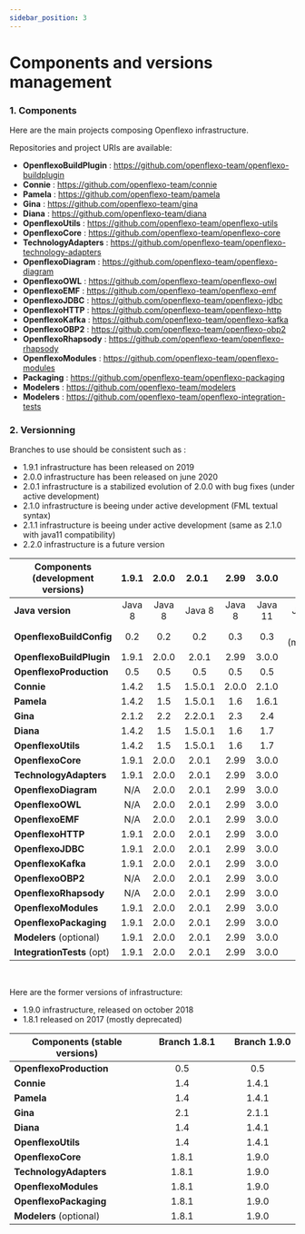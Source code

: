 ```yaml
---
sidebar_position: 3
---
```


# Components and versions management


### 1. Components

Here are the main projects composing Openflexo infrastructure.

Repositories and project URIs are available:

* __OpenflexoBuildPlugin__ : https://github.com/openflexo-team/openflexo-buildplugin
* __Connie__ : https://github.com/openflexo-team/connie
* __Pamela__ : https://github.com/openflexo-team/pamela
* __Gina__ : https://github.com/openflexo-team/gina
* __Diana__ : https://github.com/openflexo-team/diana
* __OpenflexoUtils__ : https://github.com/openflexo-team/openflexo-utils
* __OpenflexoCore__ : https://github.com/openflexo-team/openflexo-core
* __TechnologyAdapters__ : https://github.com/openflexo-team/openflexo-technology-adapters
* __OpenflexoDiagram__ : https://github.com/openflexo-team/openflexo-diagram
* __OpenflexoOWL__ : https://github.com/openflexo-team/openflexo-owl
* __OpenflexoEMF__ : https://github.com/openflexo-team/openflexo-emf
* __OpenflexoJDBC__ : https://github.com/openflexo-team/openflexo-jdbc
* __OpenflexoHTTP__ : https://github.com/openflexo-team/openflexo-http
* __OpenflexoKafka__ : https://github.com/openflexo-team/openflexo-kafka
* __OpenflexoOBP2__ : https://github.com/openflexo-team/openflexo-obp2
* __OpenflexoRhapsody__ : https://github.com/openflexo-team/openflexo-rhapsody
* __OpenflexoModules__ : https://github.com/openflexo-team/openflexo-modules
* __Packaging__ : https://github.com/openflexo-team/openflexo-packaging
* __Modelers__ : https://github.com/openflexo-team/modelers
* __Modelers__ : https://github.com/openflexo-team/openflexo-integration-tests

### 2. Versionning

Branches to use should be consistent such as :

* 1.9.1 infrastructure has been released on 2019
* 2.0.0 infrastructure has been released on june 2020
* 2.0.1 infrastructure is a stabilized evolution of 2.0.0 with bug fixes (under active development)
* 2.1.0 infrastructure is beeing under active development (FML textual syntax)
* 2.1.1 infrastructure is beeing under active development (same as 2.1.0 with java11 compatibility)
* 2.2.0 infrastructure is a future version

| Components (development versions)| &nbsp; &nbsp; 1.9.1 &nbsp; &nbsp; | &nbsp; &nbsp; 2.0.0 &nbsp; &nbsp; | &nbsp; &nbsp; 2.0.1 &nbsp; &nbsp;  | &nbsp; &nbsp; 2.99 &nbsp; &nbsp;  | &nbsp; &nbsp; 3.0.0 &nbsp; &nbsp;  | &nbsp; &nbsp; 2.2.0 &nbsp; &nbsp;  |
| -------------------------- |:-------------:|:-------------:|:-------------:|:-------------:|:-------------:|:-------------:|
| __Java version__           | Java 8        | Java 8        | Java 8        | Java 8        | Java 11       | Java 11       |
| __OpenflexoBuildConfig__   | 0.2           | 0.2           | 0.2           | 0.3           | 0.3           | 0.4 ? (modules) |
| __OpenflexoBuildPlugin__   | 1.9.1         | 2.0.0         | 2.0.1         | 2.99         | 3.0.0         | 2.2.0         |
| __OpenflexoProduction__    | 0.5           | 0.5           | 0.5           | 0.5           | 0.5           | 0.5           |
| __Connie__                 | 1.4.2         | 1.5           | 1.5.0.1       | 2.0.0         | 2.1.0         | 2.2.0         |
| __Pamela__                 | 1.4.2         | 1.5           | 1.5.0.1       | 1.6           | 1.6.1         | 1.7 ?         |
| __Gina__                   | 2.1.2         | 2.2           | 2.2.0.1       | 2.3           | 2.4           | 2.5 ?         |
| __Diana__                  | 1.4.2         | 1.5           | 1.5.0.1       | 1.6           | 1.7           | 1.8 ?         |
| __OpenflexoUtils__         | 1.4.2         | 1.5           | 1.5.0.1       | 1.6           | 1.7           | 1.8 ?         |
| __OpenflexoCore__          | 1.9.1         | 2.0.0         | 2.0.1         | 2.99         | 3.0.0         | 2.2.0         |
| __TechnologyAdapters__     | 1.9.1         | 2.0.0         | 2.0.1         | 2.99         | 3.0.0         | 2.2.0         |
| __OpenflexoDiagram__       | N/A           | 2.0.0         | 2.0.1         | 2.99         | 3.0.0         | 2.2.0         |
| __OpenflexoOWL__           | N/A           | 2.0.0         | 2.0.1         | 2.99         | 3.0.0         | 2.2.0         |
| __OpenflexoEMF__           | N/A           | 2.0.0         | 2.0.1         | 2.99         | 3.0.0         | 2.2.0         |
| __OpenflexoHTTP__          | 1.9.1         | 2.0.0         | 2.0.1         | 2.99         | 3.0.0         | 2.2.0         |
| __OpenflexoJDBC__          | 1.9.1         | 2.0.0         | 2.0.1         | 2.99         | 3.0.0         | 2.2.0         |
| __OpenflexoKafka__         | 1.9.1         | 2.0.0         | 2.0.1         | 2.99         | 3.0.0         | 2.2.0         |
| __OpenflexoOBP2__          | N/A           | 2.0.0         | 2.0.1         | 2.99         | 3.0.0         | 2.2.0         |
| __OpenflexoRhapsody__      | N/A           | 2.0.0         | 2.0.1         | 2.99         | 3.0.0         | 2.2.0         |
| __OpenflexoModules__       | 1.9.1         | 2.0.0         | 2.0.1         | 2.99         | 3.0.0         | 2.2.0         |
| __OpenflexoPackaging__     | 1.9.1         | 2.0.0         | 2.0.1         | 2.99         | 3.0.0         | 2.2.0         |
| __Modelers__ (optional)    | 1.9.1         | 2.0.0         | 2.0.1         | 2.99         | 3.0.0         | 2.2.0         |
| __IntegrationTests__ (opt) | 1.9.1         | 2.0.0         | 2.0.1         | 2.99         | 3.0.0         | 2.2.0         |

&nbsp;



Here are the former versions of infrastructure:

* 1.9.0 infrastructure, released on october 2018
* 1.8.1 released on 2017 (mostly deprecated)

| Components (stable versions) | &nbsp; &nbsp; Branch 1.8.1 &nbsp; &nbsp; | &nbsp; &nbsp; Branch 1.9.0 &nbsp; &nbsp; |
| ----------------------- |:-------------:|:-------------:|
| __OpenflexoProduction__ | 0.5           | 0.5           |
| __Connie__              | 1.4           | 1.4.1         |
| __Pamela__              | 1.4           | 1.4.1         |
| __Gina__                | 2.1           | 2.1.1         |
| __Diana__               | 1.4           | 1.4.1         |
| __OpenflexoUtils__      | 1.4           | 1.4.1         |
| __OpenflexoCore__       | 1.8.1         | 1.9.0         |
| __TechnologyAdapters__  | 1.8.1         | 1.9.0         |
| __OpenflexoModules__    | 1.8.1         | 1.9.0         |
| __OpenflexoPackaging__  | 1.8.1         | 1.9.0         |
| __Modelers__ (optional) | 1.8.1         | 1.9.0         |

